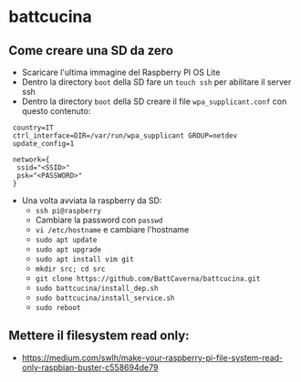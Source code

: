 # battcucina

## Come creare una SD da zero

 - Scaricare l'ultima immagine del Raspberry PI OS Lite
 - Dentro la directory `boot` della SD fare un `touch ssh` per abilitare il server ssh
 - Dentro la directory `boot` della SD creare il file `wpa_supplicant.conf` con questo contenuto:
```
 country=IT
 ctrl_interface=DIR=/var/run/wpa_supplicant GROUP=netdev
 update_config=1

 network={
  ssid="<SSID>"
  psk="<PASSWORD>"
 }
```
 
 - Una volta avviata la raspberry da SD:
   - `ssh pi@raspberry`
   - Cambiare la password con `passwd`
   - `vi /etc/hostname` e cambiare l'hostname
   - `sudo apt update`
   - `sudo apt upgrade`
   - `sudo apt install vim git`
   - `mkdir src; cd src`
   - `git clone https://github.com/BattCaverna/battcucina.git`
   - `sudo battcucina/install_dep.sh`
   - `sudo battcucina/install_service.sh`
   - `sudo reboot`
   
## Mettere il filesystem read only:
 - https://medium.com/swlh/make-your-raspberry-pi-file-system-read-only-raspbian-buster-c558694de79
